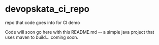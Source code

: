 # devopskata_ci_repo
repo that code goes into for CI demo


Code will soon go here with this README.md -- a simple java project that uses maven to build... coming soon.

